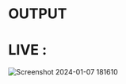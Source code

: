 # OUTPUT
# LIVE : 

![Screenshot 2024-01-07 181610](https://github.com/Rama9121/OIBSIP-Level-1-task-1/assets/128619172/ded417b2-cd5d-45f5-aff2-f1042c22119f)
